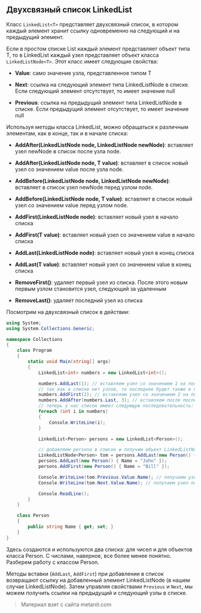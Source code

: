 ## Двухсвязный список LinkedList<T>

Класс `LinkedList<T>` представляет двухсвязный список, в котором каждый элемент хранит ссылку одновременно на следующий и на предыдущий элемент.

Если в простом списке List<T> каждый элемент представляет объект типа T, то в LinkedList<T> каждый узел представляет объект класса `LinkedListNode<T>`. Этот класс имеет следующие свойства:

- **Value**: само значение узла, представленное типом T

- **Next**: ссылка на следующий элемент типа LinkedListNode<T> в списке. Если следующий элемент отсутствует, то имеет значение null

- **Previous**: ссылка на предыдущий элемент типа LinkedListNode<T> в списке. Если предыдущий элемент отсутствует, то имеет значение null

Используя методы класса LinkedList<T>, можно обращаться к различным элементам, как в конце, так и в начале списка:

- **AddAfter(LinkedListNode<T> node, LinkedListNode<T> newNode)**: вставляет узел newNode в список после узла 
node.

- **AddAfter(LinkedListNode<T> node, T value)**: вставляет в список новый узел со значением value после узла node.

- **AddBefore(LinkedListNode<T> node, LinkedListNode<T> newNode)**: вставляет в список узел newNode перед узлом node.

- **AddBefore(LinkedListNode<T> node, T value)**: вставляет в список новый узел со значением value перед узлом node.

- **AddFirst(LinkedListNode<T> node)**: вставляет новый узел в начало списка

- **AddFirst(T value)**: вставляет новый узел со значением value в начало списка

- **AddLast(LinkedListNode<T> node)**: вставляет новый узел в конец списка

- **AddLast(T value)**: вставляет новый узел со значением value в конец списка

- **RemoveFirst()**: удаляет первый узел из списка. После этого новым первым узлом становится узел, следующий за удаленным

- **RemoveLast()**: удаляет последний узел из списка

Посмотрим на двухсвязный список в действии:

```cs
using System;
using System.Collections.Generic;

namespace Collections
{
    class Program
    {
        static void Main(string[] args)
        {
            LinkedList<int> numbers = new LinkedList<int>();

            numbers.AddLast(1); // вставляем узел со значением 1 на последнее место
            // так как в списке нет узлов, то последнее будет также и первым
            numbers.AddFirst(2); // вставляем узел со значением 2 на первое место
            numbers.AddAfter(numbers.Last, 3); // вставляем после последнего узла новый узел со значением 3
            // теперь у нас список имеет следующую последовательность: 2, 1, 3
            foreach (int i in numbers)
            {
                Console.WriteLine(i);
            }

            LinkedList<Person> persons = new LinkedList<Person>();

            // добавляем persona в список и получим объект LinkedListNode<Person>, в котором хранится имя Tom
            LinkedListNode<Person> tom = persons.AddLast(new Person() { Name = "Tom" });
            persons.AddLast(new Person() { Name = "John" });
            persons.AddFirst(new Person() { Name = "Bill" });

            Console.WriteLine(tom.Previous.Value.Name); // получаем узел перед томом и его значение
            Console.WriteLine(tom.Next.Value.Name); // получаем узел после тома и его значение

            Console.ReadLine();
        }
    }

    class Person
    {
        public string Name { get; set; }
    }
}
```

Здесь создаются и используются два списка: для чисел и для объектов класса Person. С числами, наверное, все более менее понятно. Разберем работу с классом Person.

Методы вставки (`AddLast`, `AddFirst`) при добавлении в список возвращают ссылку на добавленный элемент LinkedListNode<T> (в нашем случае LinkedListNode<Person>). Затем управляя свойствами `Previous` и `Next`, мы можем получить ссылки на предыдущий и следующий узлы в списке.


> Материал взят с сайта metanit.com